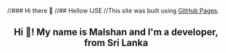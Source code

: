 //### Hi there 👋
//## Hellow IJSE
//This site was built using [GitHub Pages](https://www.ijse.lk/).
<h2 align="center">Hi 👋! My name is Malshan and I'm a developer, from Sri Lanka</h2>


<!--
**PraneethMalshan/PraneethMalshan** is a ✨ _special_ ✨ repository because its `README.md` (this file) appears on your GitHub profile.

Here are some ideas to get you started:

- 🔭 I’m currently working on ...
- 🌱 I’m currently learning ...
- 👯 I’m looking to collaborate on ...
- 🤔 I’m looking for help with ...
- 💬 Ask me about ...
- 📫 How to reach me: ...
- 😄 Pronouns: ...
- ⚡ Fun fact: ...
-->
